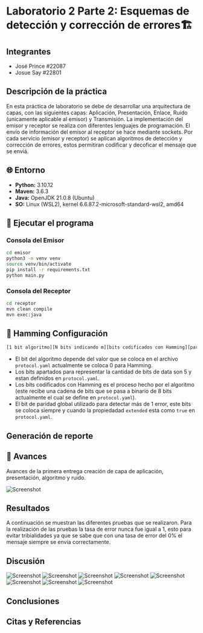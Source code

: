 # Laboratorio 2 Parte 2: Esquemas de detección y corrección de errores🏗️

## Integrantes

- José Prince #22087
- Josue Say #22801

## Descripción de la práctica

En esta práctica de laboratorio se debe de desarrollar una arquitectura de capas, con las siguientes capas: Aplicación, Presentación, Enlace, Ruido (unicamente aplicable al emisor) y Transmisión. La implementación del emisor y receptor se realiza con diferentes lenguajes de programación. El envío de información del emisor al receptor se hace mediante sockets. Por cada servicio (emisor y receptor) se aplican algoritmos de detección y corrección de errores, estos permitiran codificar y decoficar el mensaje que se enviá.

## 🌐 Entorno

- **Python:** 3.10.12  
- **Maven:** 3.6.3  
- **Java:** OpenJDK 21.0.8 (Ubuntu)  
- **SO:** Linux (WSL2), kernel 6.6.87.2-microsoft-standard-wsl2, amd64  

## 🚀 Ejecutar el programa

### Consola del **Emisor**

```bash
cd emisor
python3 -m venv venv
source venv/bin/activate
pip install -r requirements.txt
python main.py
```

### Consola del **Receptor**

```bash
cd receptor
mvn clean compile
mvn exec:java
```

## 🔧 Hamming Configuración

```bash
[1 bit algoritmo][N bits indicando m][bits codificados con Hamming][paridad global opcional]
```

- El bit del algoritmo depende del valor que se coloca en el archivo `protocol.yaml` actualmente se coloca 0 para Hamming.
- Los bits apartados para representar la cantidad de bits de data son 5 y estan definidos en `protocol.yaml`.
- Los bits codificados con Hamming es el proceso hecho por el algoritmo (este recibe una cadena de bits que se pasa a binario de 8 bits actualmente el cual se define en `protocol.yaml`).
- El bit de paridad global utilizado para detectar más de 1 error, este bits se coloca siempre y cuando la propiedadad `extended` esta como `true` en `protocol.yaml`.

## Generación de reporte

## 🔄 Avances

Avances de la primera entrega creación de capa de aplicación, presentación, algoritmo y ruido.

![Screenshot](./images/screenshot.png)

## Resultados

A continuación se muestran las diferentes pruebas que se realizaron. Para la realización de las pruebas la tasa de error nunca fue igual a 1, esto para evitar tribialidades ya que se sabe que con una tasa de error del 0% el mensaje siempre se envia correctamente.


## Discusión

![Screenshot](./images/graficas/gp1.png)
![Screenshot](./images/graficas/gp2.png)
![Screenshot](./images/graficas/gp3.png)
![Screenshot](./images/graficas/gp4.png)
![Screenshot](./images/graficas/gp5.png)
![Screenshot](./images/graficas/gp6.png)
![Screenshot](./images/graficas/gp7.png)
![Screenshot](./images/graficas/gp8.png)

## Conclusiones

## Citas y Referencias
